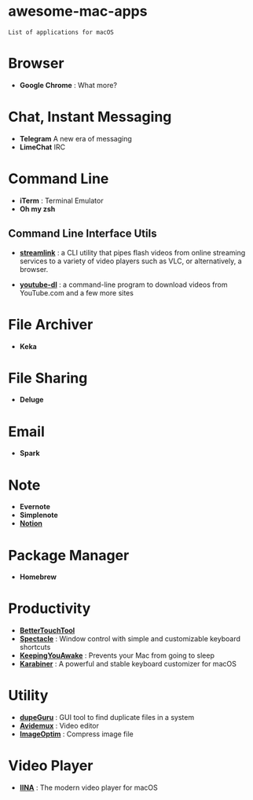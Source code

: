 # awesome-mac-apps

`List of applications for macOS`


# Browser
- **Google Chrome** : What more?

# Chat, Instant Messaging  
- **Telegram** A new era of messaging
- **LimeChat** IRC

# Command Line  
- **iTerm** : Terminal Emulator
- **Oh my zsh**

## Command Line Interface Utils
- [**streamlink**](https://github.com/streamlink/streamlink) : a CLI utility that pipes flash videos from online streaming services to a variety of video players such as VLC, or alternatively, a browser.

- [**youtube-dl**](https://github.com/rg3/youtube-dl) : a command-line program to download videos from YouTube.com and a few more sites


# File Archiver
- **Keka**


# File Sharing
- **Deluge**


# Email  
- **Spark**  


# Note
- **Evernote**
- **Simplenote**
- [**Notion**](https://www.notion.so)


# Package Manager
- **Homebrew**


# Productivity  
- [**BetterTouchTool**](https://folivora.ai)
- [**Spectacle**](https://www.spectacleapp.com) : Window control with simple and customizable keyboard shortcuts
- [**KeepingYouAwake**](https://github.com/newmarcel/KeepingYouAwake) : Prevents your Mac from going to sleep
- [**Karabiner**](https://pqrs.org/osx/karabiner) : A powerful and stable keyboard customizer for macOS


# Utility  
- [**dupeGuru**](https://github.com/hsoft/dupeguru) : GUI tool to find duplicate files in a system
- [**Avidemux**](http://avidemux.sourceforge.net) : Video editor
- [**ImageOptim**](https://imageoptim.com/mac) : Compress image file

# Video Player
- [**IINA**](https://lhc70000.github.io/iina) : The modern video player for macOS

